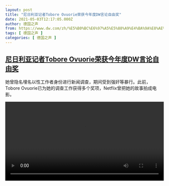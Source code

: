 ```yaml
---
layout: post
title: "尼日利亚记者Tobore Ovuorie荣获今年度DW言论自由奖"
date: 2021-05-03T12:17:05.000Z
author: 德国之声
from: https://www.dw.com/zh/%E5%B0%BC%E6%97%A5%E5%88%A9%E4%BA%9A%E8%AE%B0%E8%80%85Tobore%20Ovuorie%E8%8D%A3%E8%8E%B7%E4%BB%8A%E5%B9%B4%E5%BA%A6DW%E8%A8%80%E8%AE%BA%E8%87%AA%E7%94%B1%E5%A5%96/a-57411121
tags: [ 德国之声 ]
categories: [ 德国之声 ]
---
```

<!--1620044225000-->
[尼日利亚记者Tobore Ovuorie荣获今年度DW言论自由奖](https://www.dw.com/zh/%E5%B0%BC%E6%97%A5%E5%88%A9%E4%BA%9A%E8%AE%B0%E8%80%85Tobore%20Ovuorie%E8%8D%A3%E8%8E%B7%E4%BB%8A%E5%B9%B4%E5%BA%A6DW%E8%A8%80%E8%AE%BA%E8%87%AA%E7%94%B1%E5%A5%96/a-57411121)
------

<div>
<p>她曾隐名埋名以性工作者身份进行新闻调查，期间受到强奸等暴行。此前，Tobore Ovuorie已为她的调查工作获得多个奖项，Netflix曾把她的故事拍成电影。</small></p><video src="https://tvdownloaddw-a.akamaihd.net/dwtv_video/flv/vdt_zh/2021/bchi210503_001_3ea04dw-award-neu_sd_sor.mp4" controls style="width:100%"></video>
</div>
